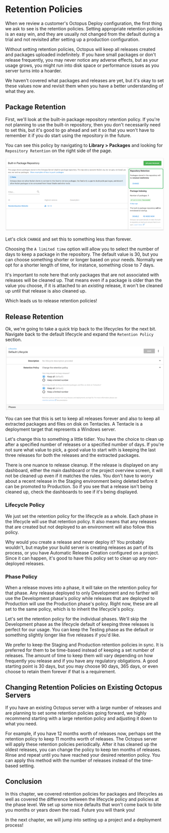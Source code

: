 # Retention Policies

When we review a customer's Octopus Deploy configuration, the first thing we ask to see is the retention policies.  Setting appropriate retention policies is an easy win, and they are usually not changed from the default during a trial and not revisited after setting up a production configuration.

Without setting retention policies, Octopus will keep all releases created and packages uploaded indefinitely. If you have small packages or don't release frequently, you may never notice any adverse effects, but as your usage grows, you might run into disk space or performance issues as you server turns into a hoarder.

We haven't covered what packages and releases are yet, but it's okay to set these values now and revisit them when you have a better understanding of what they are.

## Package Retention

First, we'll look at the built-in package repository retention policy. If you're not planning to use the built-in repository, then you don't necessarily need to set this, but it's good to go ahead and set it so that you won't have to remember it if you do start using the repository in the future.

You can see this policy by navigating to **Library > Packages** and looking for `Repository Retention` on the right side of the page.

![](images/chapter003-repository-retention.png)

Let's click `CHANGE` and set this to something less than forever.

Choosing the `A limited time` option will allow you to select the number of days to keep a package in the repository. The default value is 30, but you can choose something shorter or longer based on your needs. Normally we opt for a shorter length of time, for instance, something close to 7 days.

It's important to note here that only packages that are not associated with releases will be cleaned up. That means even if a package is older than the value you choose, if it is attached to an *existing* release, it won't be cleaned up until that release is also cleaned up.

Which leads us to release retention policies!

## Release Retention

Ok, we're going to take a quick trip back to the lifecycles for the next bit. Navigate back to the default lifecycle and expand the `Retention Policy` section.

![](images/chapter003-lifecycle-retention.png)

You can see that this is set to keep all releases forever and also to keep all extracted packages and files on disk on Tentacles. A Tentacle is a deployment target that represents a Windows server.

Let's change this to something a little tidier. You have the choice to clean up after a specified number of releases or a specified number of days. If you're not sure what value to pick, a good value to start with is keeping the last three releases for both the releases and the extracted packages.

There is one nuance to release cleanup. If the release is displayed on any dashboard, either the main dashboard or the project overview screen, it will not be cleaned up even if it matches the rules. You don't have to worry about a recent release in the Staging environment being deleted before it can be promoted to Production. So if you see that a release isn't being cleaned up, check the dashboards to see if it's being displayed.

### Lifecycle Policy

We just set the retention policy for the lifecycle as a whole. Each phase in the lifecycle will use that retention policy. It also means that any releases that are created but not deployed to an environment will also follow this policy.

Why would you create a release and never deploy it? You probably wouldn't, but maybe your build server is creating releases as part of its process, or you have Automatic Release Creation configured on a project. Since it can happen, it's good to have this policy set to clean up any non-deployed releases.

### Phase Policy

When a release moves into a phase, it will take on the retention policy for that phase. Any release deployed to only Development and no farther will use the Development phase's policy while releases that are deployed to Production will use the Production phase's policy. Right now, these are all set to the same policy, which is to inherit the lifecycle's policy.

Let's set the retention policy for the individual phases. We'll skip the Development phase as the lifecycle default of keeping three releases is perfect for our usage. You can keep the Testing phase as the default or something slightly longer like five releases if you'd like.

We prefer to keep the Staging and Production retention policies in sync. It is preferred for them to be time-based instead of keeping a set number of releases. The amount of time to keep them will vary depending on how frequently you release and if you have any regulatory obligations. A good starting point is 30 days, but you may choose 90 days, 365 days, or even choose to retain them forever if that is a requirement.

## Changing Retention Policies on Existing Octopus Servers

If you have an existing Octopus server with a large number of releases and are planning to set some retention policies going forward, we highly recommend starting with a large retention policy and adjusting it down to what you need.

For example, if you have 12 months worth of releases now, perhaps set the retention policy to keep 11 months worth of releases. The Octopus server will apply these retention policies periodically. After it has cleaned up the oldest releases, you can change the policy to keep ten months of releases. Rinse and repeat until you have reached your desired retention policy. You can apply this method with the number of releases instead of the time-based setting.

## Conclusion

In this chapter, we covered retention policies for packages and lifecycles as well as covered the difference between the lifecycle policy and policies at the phase level. We set up some nice defaults that won't come back to bite you months or years down the road. Future you will thank you!

In the next chapter, we will jump into setting up a project and a deployment process!
